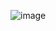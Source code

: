 ![image](https://github.com/kothaajay456/musicapp_using_deezer_Api/assets/155797354/b85a9250-1e3b-4c32-8204-cb962dbe58a5)

